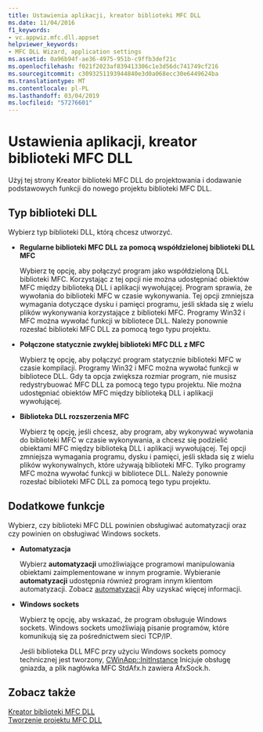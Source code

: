 ```yaml
---
title: Ustawienia aplikacji, kreator biblioteki MFC DLL
ms.date: 11/04/2016
f1_keywords:
- vc.appwiz.mfc.dll.appset
helpviewer_keywords:
- MFC DLL Wizard, application settings
ms.assetid: 0a96b94f-ae36-4975-951b-c9ffb3def21c
ms.openlocfilehash: f021f2023af839413306c1e3d56dc741749cf216
ms.sourcegitcommit: c3093251193944840e3d0a068ecc30e6449624ba
ms.translationtype: MT
ms.contentlocale: pl-PL
ms.lasthandoff: 03/04/2019
ms.locfileid: "57276601"
---
```

# <a name="application-settings-mfc-dll-wizard"></a>Ustawienia aplikacji, kreator biblioteki MFC DLL

Użyj tej strony Kreator biblioteki MFC DLL do projektowania i dodawanie podstawowych funkcji do nowego projektu biblioteki MFC DLL.

## <a name="dll-type"></a>Typ biblioteki DLL

Wybierz typ biblioteki DLL, którą chcesz utworzyć.

- **Regularne biblioteki MFC DLL za pomocą współdzielonej biblioteki DLL MFC**

   Wybierz tę opcję, aby połączyć program jako współdzieloną DLL biblioteki MFC. Korzystając z tej opcji nie można udostępniać obiektów MFC między biblioteką DLL i aplikacji wywołującej. Program sprawia, że wywołania do biblioteki MFC w czasie wykonywania. Tej opcji zmniejsza wymagania dotyczące dysku i pamięci programu, jeśli składa się z wielu plików wykonywania korzystające z biblioteki MFC. Programy Win32 i MFC można wywołać funkcji w bibliotece DLL. Należy ponownie rozesłać biblioteki MFC DLL za pomocą tego typu projektu.

- **Połączone statycznie zwykłej biblioteki MFC DLL z MFC**

   Wybierz tę opcję, aby połączyć program statycznie biblioteki MFC w czasie kompilacji. Programy Win32 i MFC można wywołać funkcji w bibliotece DLL. Gdy ta opcja zwiększa rozmiar program, nie musisz redystrybuować MFC DLL za pomocą tego typu projektu. Nie można udostępniać obiektów MFC między biblioteką DLL i aplikacji wywołującej.

- **Biblioteka DLL rozszerzenia MFC**

   Wybierz tę opcję, jeśli chcesz, aby program, aby wykonywać wywołania do biblioteki MFC w czasie wykonywania, a chcesz się podzielić obiektami MFC między biblioteką DLL i aplikacji wywołującej. Tej opcji zmniejsza wymagania programu, dysku i pamięci, jeśli składa się z wielu plików wykonywalnych, które używają biblioteki MFC. Tylko programy MFC można wywołać funkcji w bibliotece DLL. Należy ponownie rozesłać biblioteki MFC DLL za pomocą tego typu projektu.

## <a name="additional-features"></a>Dodatkowe funkcje

Wybierz, czy biblioteki MFC DLL powinien obsługiwać automatyzacji oraz czy powinien on obsługiwać Windows sockets.

- **Automatyzacja**

   Wybierz **automatyzacji** umożliwiające programowi manipulowania obiektami zaimplementowane w innym programie. Wybieranie **automatyzacji** udostępnia również program innym klientom automatyzacji. Zobacz [automatyzacji](../../mfc/automation.md) Aby uzyskać więcej informacji.

- **Windows sockets**

   Wybierz tę opcję, aby wskazać, że program obsługuje Windows sockets. Windows sockets umożliwiają pisanie programów, które komunikują się za pośrednictwem sieci TCP/IP.

   Jeśli biblioteka DLL MFC przy użyciu Windows sockets pomocy technicznej jest tworzony, [CWinApp::InitInstance](../../mfc/reference/cwinapp-class.md#initinstance) Inicjuje obsługę gniazda, a plik nagłówka MFC StdAfx.h zawiera AfxSock.h.

## <a name="see-also"></a>Zobacz także

[Kreator biblioteki MFC DLL](../../mfc/reference/mfc-dll-wizard.md)<br/>
[Tworzenie projektu MFC DLL](../../mfc/reference/creating-an-mfc-dll-project.md)
